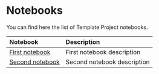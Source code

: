 # Notebooks

You can find here the list of Template Project notebooks.

| Notebook     |      Description      |
|:----------|:-------------|
| [First notebook](https://bitbucket.springlab.enel.com/projects/IPODIN/repos/template-project/browse/notebooks/first-notebook.ipynb)  | First notebook description |
| [Second notebook](https://bitbucket.springlab.enel.com/projects/IPODIN/repos/template-project/browse/notebooks/second-notebook.ipynb)   | Second notebook description |
